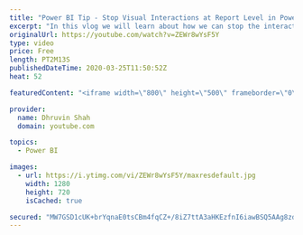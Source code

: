 ```yaml
---
title: "Power BI Tip - Stop Visual Interactions at Report Level in Power BI"
excerpt: "In this vlog we will learn about how we can stop the interaction between the visualization. In Power BI, whenever we select any visual data point, it filters other visuals based on the selected data point. Sometimes there is a requirement, where we don’t need the filtering functionality on selected data"
originalUrl: https://youtube.com/watch?v=ZEWr8wYsF5Y
type: video
price: Free
length: PT2M13S
publishedDateTime: 2020-03-25T11:50:52Z
heat: 52

featuredContent: "<iframe width=\"800\" height=\"500\" frameborder=\"0\" src=\"https://www.youtube.com/embed/ZEWr8wYsF5Y\" allow=\"accelerometer; autoplay; encrypted-media; gyroscope; picture-in-picture\" allowfullscreen></iframe>"

provider:
  name: Dhruvin Shah
  domain: youtube.com

topics:
  - Power BI

images:
  - url: https://i.ytimg.com/vi/ZEWr8wYsF5Y/maxresdefault.jpg
    width: 1280
    height: 720
    isCached: true

secured: "MW7GSD1cUK+brYqnaE0tsCBm4fqCZ+/8iZ7ttA3aHKEzfnI6iawBSQ5AAg8zd31/F6S/MmIqiFtHXvTAW11DtWauKgiRSOtLvosxceWVLnMrnc5IooF8alcJzKWlt6S9b1dI/FPZrti82iGSnLLWCL0DjL4nZOQzdi4gRL2LNEYXY3h/3SZv90cULpgR/0FjfkJElPHiPDqhI9fh+81TDpd5JdFk/Lj25YxrC8ZshJdTEvVNZYaPAi8qo/kZUlojA5eA55RuVJiG//w/grxKD/Y3+aMw4tK7khttNljEStMJ3BPtEk+/nc0RcNJWJ1MuX1QlDH9qaXoa7N6ILVTiVIAzQVgrFFRKJpeC6RbzKXfWWyZxS40lz5CsCeyxujjNUfQvV6W6+GgS7GdYzg7lAmjgK1WAqk1dARsn1oV7MKs=;re9q8t/SiVcIMIUK0NY2Jg=="
---
```


